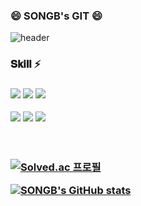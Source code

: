 ### 😄 SONGB's GIT 😄

<!--
**dhyunee/dhyunee** is a ✨ _special_ ✨ repository because its `README.md` (this file) appears on your GitHub profile.

Here are some ideas to get you started:

- 🔭 I’m currently working on ...
- 🌱 I’m currently learning ...
- 👯 I’m looking to collaborate on ...
- 🤔 I’m looking for help with ...
- 💬 Ask me about ...
- 📫 How to reach me: ...
- 😄 Pronouns: ...
- ⚡ Fun fact: ...
-->

![header](https://capsule-render.vercel.app/api?type=waving&color=8A2BE2&height=300&section=header&text=WELCOME&animation=twinkling&fontSize=70&fontAlignY=40)
<br/>


 <h3> 𝐒𝐤𝐢𝐥𝐥 ⚡ <h3>
 
 <img src="https://img.shields.io/badge/Java-FF8282?style=flat-square&logo=Java&logoColor=white"/></a>
 <img src="https://img.shields.io/badge/C-A8B9CC?style=flat-square&logo=C&logoColor=white"/></a>
 <img src="https://img.shields.io/badge/Python-3776AB?style=flat-square&logo=Python&logoColor=white"/></a>
 <br/>

<img src="https://img.shields.io/badge/Spring Boot-6DB33F?style=flat-square&logo=Spring Boot&logoColor=white"/></a>
<img src="https://img.shields.io/badge/Spring-6DB33F?style=flat-square&logo=Spring&logoColor=white"/></a>
<img src="https://img.shields.io/badge/MySQL-4479A1?style=flat-square&logo=MySQL&logoColor=white"/></a>
<br/>
<br/>
<br/>

 [![Solved.ac
프로필](http://mazassumnida.wtf/api/v2/generate_badge?boj=rlthdqls)](https://solved.ac/rlthdqls)
<br/>

[![SONGB's GitHub stats](https://github-readme-stats.vercel.app/api?username=dhyunee&hide=stars&show_icons=true&&theme=dracula)](https://github.com/anuraghazra/github-readme-stats)
